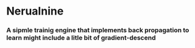# Nerualnine
### A sipmle trainig engine that implements back propagation to learn might include a litle bit of gradient-descend 
